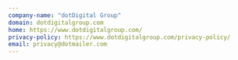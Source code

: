 ```yaml
---
company-name: "dotDigital Group"
domain: dotdigitalgroup.com
home: https://www.dotdigitalgroup.com/
privacy-policy: https://www.dotdigitalgroup.com/privacy-policy/
email: privacy@dotmailer.com
---
```




